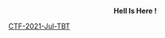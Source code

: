<html>
  <body>
    <title>TheBlackThreat</title>
    <center> <b>Hell Is Here ! </b> </center>
  
  <a href="https://theblackthreat.github.io/CTF/AT-CTF-2021-TBT.html">CTF-2021-Jul-TBT</a>

      
    
  </body>
</html>














